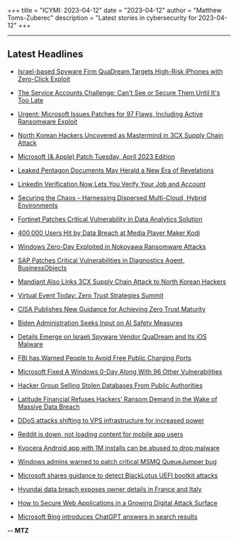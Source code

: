 +++
title = "ICYMI: 2023-04-12"
date = "2023-04-12"
author = "Matthew Toms-Zuberec"
description = "Latest stories in cybersecurity for 2023-04-12"
+++

---------------------------------------------------------------------------
## Latest Headlines
- [Israel-based Spyware Firm QuaDream Targets High-Risk iPhones with Zero-Click Exploit](https://thehackernews.com/2023/04/israel-based-spyware-firm-quadream.html)

- [The Service Accounts Challenge: Can't See or Secure Them Until It's Too Late](https://thehackernews.com/2023/04/the-service-accounts-challenge-cant-see.html)

- [Urgent: Microsoft Issues Patches for 97 Flaws, Including Active Ransomware Exploit](https://thehackernews.com/2023/04/urgent-microsoft-issues-patches-for-97.html)

- [North Korean Hackers Uncovered as Mastermind in 3CX Supply Chain Attack](https://thehackernews.com/2023/04/lazarus-sub-group-labyrinth-chollima.html)

- [Microsoft (& Apple) Patch Tuesday, April 2023 Edition](https://krebsonsecurity.com/2023/04/microsoft-apple-patch-tuesday-april-2023-edition/)

- [Leaked Pentagon Documents May Herald a New Era of Revelations](https://www.wired.com/story/leaked-pentagon-documents-ukraine-discord/)

- [LinkedIn Verification Now Lets You Verify Your Job and Account](https://www.wired.com/story/linkedin-verification-clear/)

- [Securing the Chaos – Harnessing Dispersed Multi-Cloud, Hybrid Environments](https://www.securityweek.com/securing-the-chaos-harnessing-dispersed-multi-cloud-hybrid-environments/)

- [Fortinet Patches Critical Vulnerability in Data Analytics Solution](https://www.securityweek.com/fortinet-patches-critical-vulnerability-in-data-analytics-solution/)

- [400,000 Users Hit by Data Breach at Media Player Maker Kodi](https://www.securityweek.com/400000-users-hit-by-data-breach-at-media-player-maker-kodi/)

- [Windows Zero-Day Exploited in Nokoyawa Ransomware Attacks](https://www.securityweek.com/windows-zero-day-exploited-in-nokoyawa-ransomware-attacks/)

- [SAP Patches Critical Vulnerabilities in Diagnostics Agent, BusinessObjects](https://www.securityweek.com/sap-patches-critical-vulnerabilities-in-diagnostics-agent-businessobjects/)

- [Mandiant Also Links 3CX Supply Chain Attack to North Korean Hackers](https://www.securityweek.com/mandiant-also-links-3cx-supply-chain-attack-to-north-korean-hackers/)

- [Virtual Event Today: Zero Trust Strategies Summit](https://www.securityweek.com/virtual-event-today-zero-trust-strategies-summit/)

- [CISA Publishes New Guidance for Achieving Zero Trust Maturity](https://www.securityweek.com/cisa-publishes-new-guidance-for-achieving-zero-trust-maturity/)

- [Biden Administration Seeks Input on AI Safety Measures](https://www.securityweek.com/biden-administration-seeks-input-on-ai-safety-measures/)

- [Details Emerge on Israeli Spyware Vendor QuaDream and Its iOS Malware](https://www.securityweek.com/details-emerge-on-israeli-spyware-vendor-quadream-and-its-ios-malware/)

- [FBI has Warned People to Avoid Free Public Charging Ports](https://cybersecuritynews.com/free-public-charging-ports/)

- [Microsoft Fixed A Windows 0-Day Along With 96 Other Vulnerabilities](https://cybersecuritynews.com/microsoft-fixed-a-windows-0-day-bug/)

- [Hacker Group Selling Stolen Databases From Public Authorities](https://cybersecuritynews.com/hacker-selling-stolen-databases/)

- [Latitude Financial Refuses Hackers’ Ransom Demand in the Wake of Massive Data Breach](https://cybersecuritynews.com/latitude-ransom-demand/)

- [DDoS attacks shifting to VPS infrastructure for increased power](https://www.bleepingcomputer.com/news/security/ddos-attacks-shifting-to-vps-infrastructure-for-increased-power/)

- [Reddit is down, not loading content for mobile app users](https://www.bleepingcomputer.com/news/technology/reddit-is-down-not-loading-content-for-mobile-app-users/)

- [Kyocera Android app with 1M installs can be abused to drop malware](https://www.bleepingcomputer.com/news/security/kyocera-android-app-with-1m-installs-can-be-abused-to-drop-malware/)

- [Windows admins warned to patch critical MSMQ QueueJumper bug](https://www.bleepingcomputer.com/news/security/windows-admins-warned-to-patch-critical-msmq-queuejumper-bug/)

- [Microsoft shares guidance to detect BlackLotus UEFI bootkit attacks](https://www.bleepingcomputer.com/news/security/microsoft-shares-guidance-to-detect-blacklotus-uefi-bootkit-attacks/)

- [Hyundai data breach exposes owner details in France and Italy](https://www.bleepingcomputer.com/news/security/hyundai-data-breach-exposes-owner-details-in-france-and-italy/)

- [How to Secure Web Applications in a Growing Digital Attack Surface](https://www.bleepingcomputer.com/news/apple/how-to-secure-web-applications-in-a-growing-digital-attack-surface/)

- [Microsoft Bing introduces ChatGPT answers in search results](https://www.bleepingcomputer.com/news/microsoft/microsoft-bing-introduces-chatgpt-answers-in-search-results/)

**-- MTZ**